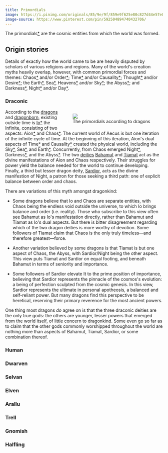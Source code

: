```yaml
---
title: Primordials
image: https://i.pinimg.com/originals/85/9e/9f/859e9f625e80c827d44e57e8984844b3.png
image-source: https://www.pinterest.com/pin/592504894740432706/
---
```


The primordials[\*](https://en.wikipedia.org/wiki/Greek_primordial_deities) are the cosmic entities from which the world was formed.

## Origin stories

Details of exactly how the world came to be are heavily disputed by scholars of various religions and regions. Many of the world's creation myths heavily overlap, however, with common primordial forces and themes: Chaos[\*](https://en.wikipedia.org/wiki/Chaos_%28cosmogony%29#Greco-Roman_tradition) and/or Order[\*](https://en.wikipedia.org/wiki/Aion_%28deity%29); Time[\*](https://en.wikipedia.org/wiki/Chronos) and/or Causality[\*](https://en.wikipedia.org/wiki/Ananke); Thought[\*](https://en.wikipedia.org/wiki/Metis) and/or Desire[\*](https://en.wikipedia.org/wiki/Eros); the Earth[\*](https://en.wikipedia.org/wiki/Gaia), Sea[\*](https://en.wikipedia.org/wiki/Pontus_%28mythology%29), Heavens[\*](https://en.wikipedia.org/wiki/Aether_%28mythology%29) and/or Sky[\*](https://en.wikipedia.org/wiki/Uranus_%28mythology%29); the Abyss[\*](https://en.wikipedia.org/wiki/Tartarus); and Darkness[\*](https://en.wikipedia.org/wiki/Erebus), Night[\*](https://en.wikipedia.org/wiki/Nyx) and/or Day[\*](https://en.wikipedia.org/wiki/Hemera).

### Draconic

<figure style="float: right">
<a href="../assets/images/myth-draconic.svg"><img src="../assets/images/myth-draconic.svg" style="max-width: 100%; max-height: 300px"></a>
<figcaption style="text-align: center">The primordials according to dragons</figcaption>
</figure>

According to the [dragons](dragons) and [dragonborn](dragonborn), existing outside time is [Io](../dossiers/io)[\*](https://en.wikipedia.org/wiki/Apeiron) the Infinite, consisting of two aspects: Aion[\*](https://en.wikipedia.org/wiki/Aion_%28deity%29) and Chaos[\*](https://en.wikipedia.org/wiki/Chaos_%28cosmogony%29#Greco-Roman_tradition). The current world of Aecus is but one iteration of the infinite cycle of time. At the beginning of this iteration, Aion's dual aspects of Time[\*](https://en.wikipedia.org/wiki/Chronos) and Causality[\*](https://en.wikipedia.org/wiki/Ananke) created the physical world, including the Sky[\*](https://en.wikipedia.org/wiki/Aether_%28mythology%29), Sea[\*](https://en.wikipedia.org/wiki/Pontus_%28mythology%29), and Earth[\*](https://en.wikipedia.org/wiki/Gaia). Concurrently, from Chaos emerged Night[\*](https://en.wikipedia.org/wiki/Nyx), Darkness[\*](https://en.wikipedia.org/wiki/Erebus), and the Abyss[\*](https://en.wikipedia.org/wiki/Tartarus). The two [deities](eternals) [Bahamut](../dossiers/bahamut) and [Tiamat](../dossiers/tiamat) act as the divine manifestations of Aion and Chaos respectively. Their struggles for power yield the balance needed for the world to continue developing. Finally, a third but lesser dragon deity, [Sardior](../dossiers/sardior), acts as the divine manifestion of Night, a patron for those seeking a third path: one of explicit balance between order and chaos.

There are variations of this myth amongst dragonkind:

* Some dragons believe that Io and Chaos are separate entities, with Chaos being the endless void outside the universe, to which Io brings balance and order (i.e. reality). Those who subscribe to this view often see Bahamut as Io's manifestation directly, rather than Bahamut and Tiamat as Io's dual aspects. But there is bitter disagreement regarding which of the two dragon deities is more worthy of devotion. Some followers of Tiamat claim that Chaos is the only truly timeless&mdash;and therefore greatest&mdash;force.

* Another variation believed by some dragons is that Tiamat is but one aspect of Chaos, the Abyss, with Sardior/Night being the other aspect. This view puts Tiamat and Sardior on equal footing, and beneath Bahamut in terms of seniority and importance.

* Some followers of Sardior elevate It to the prime position of importance, believing that Sardior represents the pinnacle of the cosmos's evolution: a being of perfection sculpted from the cosmic genesis. In this view, Sardior represents the ultimate in personal apotheosis, a balanced and self-reliant power. But many dragons find this perspective to be heretical, reserving their primary reverence for the most ancient powers.

One thing most dragons *do* agree on is that the three draconic deities are the only true gods: the others are younger, lesser powers that emerged from the world itself, of little concern to dragonkind. Some even go so far as to claim that the other gods commonly worshipped throughout the world are nothing more than aspects of Bahamut, Tiamat, Sardior, or some combination thereof.

### Human

### Dwarven

### Selvan

### Elven

### Arallu

### Trell

### Gnomish

### Halfling
